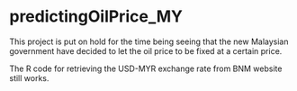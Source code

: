 # predictingOilPrice_MY

This project is put on hold for the time being seeing that the new Malaysian government have decided to let 
the oil price to be fixed at a certain price. 

The R code for retrieving the USD-MYR exchange rate from BNM website still works.

